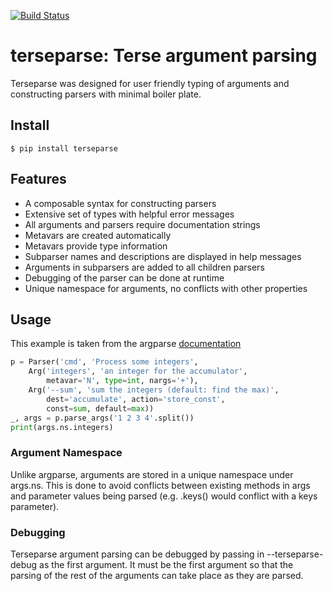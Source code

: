 [![Build Status](https://travis-ci.org/jthacker/terseparse.svg?branch=master)](https://travis-ci.org/jthacker/terseparse)

# terseparse: Terse argument parsing
Terseparse was designed for user friendly typing of arguments and constructing parsers with minimal boiler plate.

## Install
```
$ pip install terseparse
```

## Features
- A composable syntax for constructing parsers
- Extensive set of types with helpful error messages
- All arguments and parsers require documentation strings
- Metavars are created automatically
- Metavars provide type information
- Subparser names and descriptions are displayed in help messages
- Arguments in subparsers are added to all children parsers
- Debugging of the parser can be done at runtime
- Unique namespace for arguments, no conflicts with other properties


## Usage
This example is taken from the argparse [documentation](https://docs.python.org/3/library/argparse.html#example)
```python
p = Parser('cmd', 'Process some integers',
    Arg('integers', 'an integer for the accumulator',
        metavar='N', type=int, nargs='+'),
    Arg('--sum', 'sum the integers (default: find the max)',
        dest='accumulate', action='store_const',
        const=sum, default=max))
_, args = p.parse_args('1 2 3 4'.split())
print(args.ns.integers)
```

### Argument Namespace
Unlike argparse, arguments are stored in a unique namespace under args.ns.
This is done to avoid conflicts between existing methods in args and parameter
values being parsed (e.g. .keys() would conflict with a keys parameter).



### Debugging
Terseparse argument parsing can be debugged by passing in --terseparse-debug
as the first argument. It must be the first argument so that the parsing of the rest
of the arguments can take place as they are parsed.

